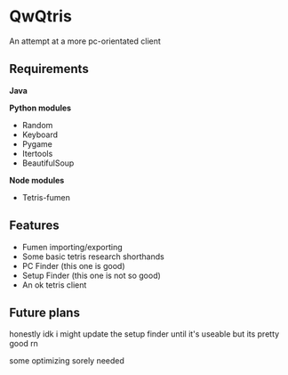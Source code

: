 # QwQtris

An attempt at a more pc-orientated client

## Requirements
**Java**

**Python modules**
 * Random
 * Keyboard
 * Pygame
 * Itertools
 * BeautifulSoup
 
**Node modules**
 * Tetris-fumen

## Features
* Fumen importing/exporting
* Some basic tetris research shorthands
* PC Finder (this one is good)
* Setup Finder (this one is not so good)
* An ok tetris client

## Future plans
honestly idk i might update the setup finder until it's useable but its pretty good rn

some optimizing sorely needed
